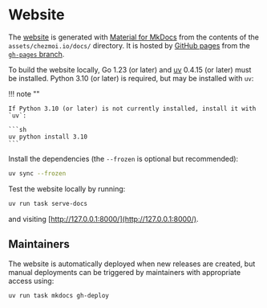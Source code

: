 # Website

The [website](https://chezmoi.io) is generated with
[Material for MkDocs](https://squidfunk.github.io/mkdocs-material/) from the
contents of the `assets/chezmoi.io/docs/` directory. It is hosted by
[GitHub pages](https://pages.github.com/) from the
[`gh-pages` branch](https://github.com/twpayne/chezmoi/tree/gh-pages).

To build the website locally, Go 1.23 (or later) and
[uv](https://docs.astral.sh/uv/getting-started/installation/) 0.4.15 (or later)
must be installed. Python 3.10 (or later) is required, but may be installed with
`uv`:

!!! note ""

    If Python 3.10 (or later) is not currently installed, install it with `uv`:

    ```sh
    uv python install 3.10
    ```

Install the dependencies (the `--frozen` is optional but recommended):

```sh
uv sync --frozen
```

Test the website locally by running:

```sh
uv run task serve-docs
```

and visiting [http://127.0.0.1:8000/](http://127.0.0.1:8000/).

## Maintainers

The website is automatically deployed when new releases are created, but manual
deployments can be triggered by maintainers with appropriate access using:

```sh
uv run task mkdocs gh-deploy
```
